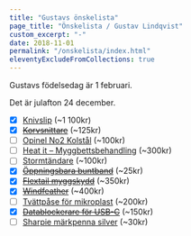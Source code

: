 ```yaml
---
title: "Gustavs önskelista"
page_title: "Önskelista / Gustav Lindqvist"
custom_excerpt: "-"
date: 2018-11-01
permalink: "/onskelista/index.html"
eleventyExcludeFromCollections: true
---
```


<p class="lead">Gustavs födelsedag är <time class="timeago" datetime="2025-02-01T00:00:00.000+01:00" title="2025-02-01">1 februari</time>.</p>
<p class="lead">Det är julafton <time class="timeago" datetime="2024-12-24T00:00:00.000+01:00" title="2024-12-24">24 december</time>.</p>

* [x] [Knivslip](https://www.knivbutik.se/product/spyderco-sharpmaker/) (~1 100kr)
* [x] [~~Korvsnittare~~](https://www.smartasaker.se/sv/korvsnittare) (~125kr)
* [ ] [Opinel No2 Kolstål](https://scandinavianoutdoor.se/opinel/utrustning/knivar-och-verktyg/fasta-knivar-och-fallknivar/opinel-model-2/) (~100kr)
* [ ] [Heat it – Myggbettsbehandling](https://www.apotekhjartat.se/produkt/heat-it-mot-insektsbett-android/) (~300kr)
* [ ] [Stormtändare](https://corax-store.se/sv/clawgear/clawgear-mkii-storm-pocket-lighter.html) (~100kr)
* [x] [~~Öppningsbara buntband~~](https://www.smartasaker.se/sv/oppningsbara-buntband-20-pack) (~25kr)
* [x] [~~Flextail myggskydd~~](https://www.flextail.com/products/light-repel?variant=43108221550839) (~350kr)
* [x] [~~Windfeather~~](https://hfshop.se/ultralatt/windfeater) (~400kr)
* [ ] [Tvättpåse för mikroplast](https://www.scoutshop.se/tvattpase-stoppa-mikroplast) (~200kr)
* [x] [~~Datablockerare för USB-C~~](https://www.dustinhome.se/product/5011339897/usb-c-data-blocker-adapter) (~150kr)
* [ ] [Sharpie märkpenna silver](https://www.clasohlson.com/se/Sharpie-Fine-Point-Metallic-Permanent-Marker-markpenna-1,4-mm/p/44-9014-9) (~30kr)